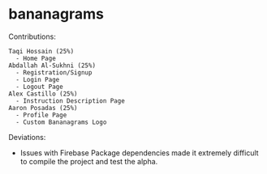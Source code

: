 # bananagrams
Contributions:

    Taqi Hossain (25%)
      - Home Page
    Abdallah Al-Sukhni (25%)
      - Registration/Signup
      - Login Page
      - Logout Page
    Alex Castillo (25%)
      - Instruction Description Page
    Aaron Posadas (25%)
      - Profile Page
      - Custom Bananagrams Logo

Deviations: 
 - Issues with Firebase Package dependencies made it extremely difficult to compile the project and test the alpha.
